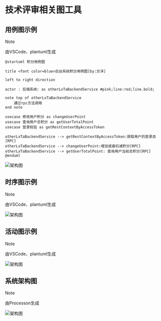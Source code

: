 # 技术评审相关图工具

## 用例图示例

> [!note]
>
> 由VSCode、plantuml生成

``` plantuml
@startuml 积分用例图

title <font color=blue>后台系统积分用例图[by:方洋]

left to right direction

actor : 后端系统: as otherLxTaBackendService #pink;line:red;line.bold;

note top of otherLxTaBackendService
    通过rpc方法调用
end note

usecase 修改用户积分 as changeUserPoint
usecase 查询用户总积分 as getUserTotalPoint
usecase 登录校验 as getRestContextByAccessToken

otherLxTaBackendService --> getRestContextByAccessToken:获取用户的登录态[RPC]
otherLxTaBackendService --> changeUserPoint:增加或者扣减积分[RPC]
otherLxTaBackendService --> getUserTotalPoint: 查询用户当前总积分[RPC]
@enduml
```

![架构图](https://fy-image.oss-cn-beijing.aliyuncs.com/%E7%A7%AF%E5%88%86%E7%94%A8%E4%BE%8B%E5%9B%BE.png)

## 时序图示例

> [!note]
>
> 由VSCode、plantuml生成

![架构图](https://fy-image.oss-cn-beijing.aliyuncs.com/%E7%94%A8%E6%88%B7%E7%A7%AF%E5%88%86.png)

## 活动图示例

> [!note]
>
> 由VSCode、plantuml生成

![架构图](https://fy-image.oss-cn-beijing.aliyuncs.com/%E8%B4%A2%E5%8A%A1%E4%BB%98%E6%81%AF%E5%92%8C%E7%BB%93%E6%AC%BE.png)

## 系统架构图

> [!note]
>
> 由Processon生成

![架构图](https://fy-image.oss-cn-beijing.aliyuncs.com/images/456.png)

